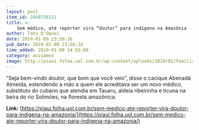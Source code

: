 ```yaml
---
layout: post
item_id: 2448736111
title: >-
    Sem médico, até repórter vira “doutor” para indígena na Amazônia
author: Tatu D'Oquei
date: 2019-01-09 23:56:16
pub_date: 2019-01-09 23:56:16
time_added: 2019-01-09 14:55:00
category: avisamos
image: http://piaui.folha.uol.com.br/wp-content/uploads/2019/01/familia-indios_redes.jpg
---
```


“Seja bem-vindo doutor, que bom que você veio”, disse o cacique Abenadá Almeida, estendendo a mão a quem ele acreditava ser um novo médico, substituto do cubano que atendia em Tauaru, aldeia ribeirinha e ticuna na beira do rio Solimões, na floresta amazônica.

**Link:** [https://piaui.folha.uol.com.br/sem-medico-ate-reporter-vira-doutor-para-indigena-na-amazonia/](https://piaui.folha.uol.com.br/sem-medico-ate-reporter-vira-doutor-para-indigena-na-amazonia/)

